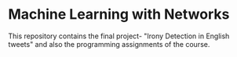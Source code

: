 # Machine Learning with Networks

This repository contains the final project- "Irony Detection in English tweets" and also the programming assignments of the course.
